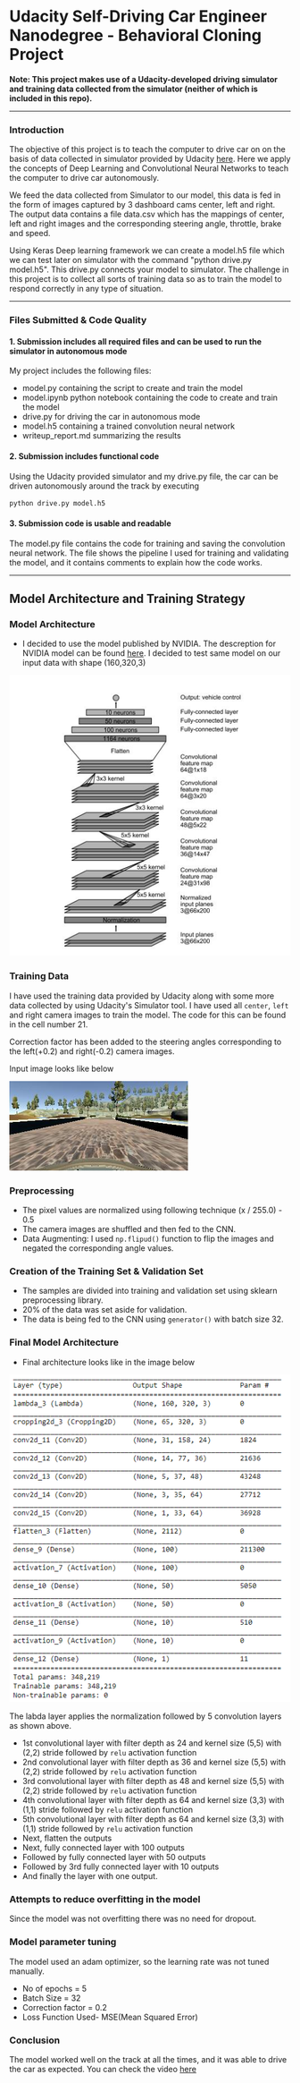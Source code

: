 # Udacity Self-Driving Car Engineer Nanodegree - Behavioral Cloning Project

**Note: This project makes use of a Udacity-developed driving simulator and training data collected from the simulator (neither of which is included in this repo).**

---

### Introduction
The objective of this project is to teach the computer to drive car on on the basis of data collected in simulator provided by Udacity [here](.amazonaws.com/video.udacity-data.com/topher/2016/December/584f6edd_data/data.zip). Here we apply the concepts of Deep Learning and Convolutional Neural Networks to teach the computer to drive car autonomously.

We feed the data collected from Simulator to our model, this data is fed in the form of images captured by 3 dashboard cams center, left and right. The output data contains a file data.csv which has the mappings of center, left and right images and the corresponding steering angle, throttle, brake and speed. 

Using Keras Deep learning framework we can create a model.h5 file which we can test later on simulator with the command "python drive.py model.h5". This drive.py connects your model to simulator. The challenge in this project is to collect all sorts of training data so as to train the model to respond correctly in any type of situation.

---

### Files Submitted & Code Quality

#### 1. Submission includes all required files and can be used to run the simulator in autonomous mode

My project includes the following files:
* model.py containing the script to create and train the model
* model.ipynb python notebook containing the code to create and train the model
* drive.py for driving the car in autonomous mode
* model.h5 containing a trained convolution neural network 
* writeup_report.md  summarizing the results

#### 2. Submission includes functional code

Using the Udacity provided simulator and my drive.py file, the car can be driven autonomously around the track by executing 
```sh
python drive.py model.h5
```

#### 3. Submission code is usable and readable

The model.py file contains the code for training and saving the convolution neural network. The file shows the pipeline I used for training and validating the model, and it contains comments to explain how the code works.

---

## Model Architecture and Training Strategy


###  Model Architecture

* I decided to use the model published by NVIDIA. The descreption for NVIDIA model can be found [here](https://images.nvidia.com/content/tegra/automotive/images/2016/solutions/pdf/end-to-end-dl-using-px.pdf). I decided to test same model on our input data with shape (160,320,3)

<img src="./images/NVIDIA.JPG">

### Training Data 

I have used the training data provided by Udacity along with some more data collected by using Udacity's Simulator tool. I have used all `center`, `left` and right camera images to train the model. The code for this can be found in the cell number 21.

Correction factor has been added to the steering angles corresponding to the left(+0.2) and right(-0.2) camera images.

Input image looks like below

<img src="./images/center_2016_12_01_13_32_53_357.jpg">

### Preprocessing

* The pixel values are normalized using following technique
    (x / 255.0) - 0.5
* The camera images are shuffled and then fed to the CNN.
* Data Augmenting: I used `np.flipud()` function to flip the images and negated the corresponding angle values.




### Creation of the Training Set & Validation Set

* The samples are divided into training and validation set using sklearn preprocessing library.
* 20% of the data was set aside for validation.
* The data is being fed to the CNN using `generator()` with batch size 32.

### Final Model Architecture

* Final architecture looks like in the image below

<img src="./images/mymodel.PNG">

The labda layer applies the normalization followed by 5 convolution layers as shown above.


* 1st convolutional layer with filter depth as 24 and kernel size (5,5) with (2,2) stride followed by `relu` activation function
* 2nd convolutional layer with filter depth as 36 and kernel size (5,5) with (2,2) stride followed by `relu` activation function
* 3rd convolutional layer with filter depth as 48 and kernel size (5,5) with (2,2) stride followed by `relu` activation function
* 4th convolutional layer with filter depth as 64 and kernel size (3,3) with (1,1) stride followed by `relu` activation function
* 5th convolutional layer with filter depth as 64 and kernel size (3,3) with (1,1) stride followed by `relu` activation function
* Next, flatten the outputs
* Next, fully connected layer with 100 outputs
* Followed by fully connected layer with 50 outputs
* Followed by 3rd fully connected layer with 10 outputs
* And finally the layer with one output.


### Attempts to reduce overfitting in the model
Since the model was not overfitting there was no need for dropout.

### Model parameter tuning
The model used an adam optimizer, so the learning rate was not tuned manually.

* No of epochs = 5
* Batch Size = 32
* Correction factor = 0.2
* Loss Function Used- MSE(Mean Squared Error)
 
### Conclusion
The model worked well on the track at all the times, and it was able to drive the car as expected. You can check the video [here](https://github.com/Vinod-Koli/CarND-Behavioral-Cloning/blob/master/run1.mp4)
